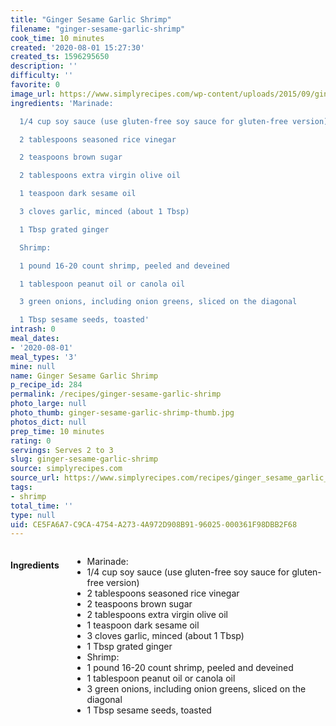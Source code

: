```yaml
---
title: "Ginger Sesame Garlic Shrimp"
filename: "ginger-sesame-garlic-shrimp"
cook_time: 10 minutes
created: '2020-08-01 15:27:30'
created_ts: 1596295650
description: ''
difficulty: ''
favorite: 0
image_url: https://www.simplyrecipes.com/wp-content/uploads/2015/09/ginger-sesame-garlic-shrimp-vertical-a-12001-600x843.jpg
ingredients: 'Marinade:

  1/4 cup soy sauce (use gluten-free soy sauce for gluten-free version)

  2 tablespoons seasoned rice vinegar

  2 teaspoons brown sugar

  2 tablespoons extra virgin olive oil

  1 teaspoon dark sesame oil

  3 cloves garlic, minced (about 1 Tbsp)

  1 Tbsp grated ginger

  Shrimp:

  1 pound 16-20 count shrimp, peeled and deveined

  1 tablespoon peanut oil or canola oil

  3 green onions, including onion greens, sliced on the diagonal

  1 Tbsp sesame seeds, toasted'
intrash: 0
meal_dates:
- '2020-08-01'
meal_types: '3'
mine: null
name: Ginger Sesame Garlic Shrimp
p_recipe_id: 284
permalink: /recipes/ginger-sesame-garlic-shrimp
photo_large: null
photo_thumb: ginger-sesame-garlic-shrimp-thumb.jpg
photos_dict: null
prep_time: 10 minutes
rating: 0
servings: Serves 2 to 3
slug: ginger-sesame-garlic-shrimp
source: simplyrecipes.com
source_url: https://www.simplyrecipes.com/recipes/ginger_sesame_garlic_shrimp/
tags:
- shrimp
total_time: ''
type: null
uid: CE5FA6A7-C9CA-4754-A273-4A972D908B91-96025-000361F98DBB2F68
---
```

<div class="large-8 medium-7 columns" id="writeup">	</div><!-- #writeup -->
</div><!-- #row-one -->
<div class="row" id="row-two">	<div class="medium-4 small-5 columns" id="ingredients"><h4>Ingredients</h4><div class="box box-ingredients content"><ul>
<li>Marinade:</li>
<li>1/4 cup soy sauce (use gluten-free soy sauce for gluten-free version)</li>
<li>2 tablespoons seasoned rice vinegar</li>
<li>2 teaspoons brown sugar</li>
<li>2 tablespoons extra virgin olive oil</li>
<li>1 teaspoon dark sesame oil</li>
<li>3 cloves garlic, minced (about 1 Tbsp)</li>
<li>1 Tbsp grated ginger</li>
<li>Shrimp:</li>
<li>1 pound 16-20 count shrimp, peeled and deveined</li>
<li>1 tablespoon peanut oil or canola oil</li>
<li>3 green onions, including onion greens, sliced on the diagonal</li>
<li>1 Tbsp sesame seeds, toasted</li>
</ul>
</div>	</div>	<div class="medium-6 small-7 columns" id="directions">	</div>